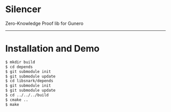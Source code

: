 # Silencer
Zero-Knowledge Proof lib for Gunero

----

# Installation and Demo
<!-- TODO: Add instructions for compilation and running a demo with the current Silencer circuit keys -->

```bash
$ mkdir build
$ cd depends
$ git submodule init
$ git submodule update
$ cd libsnark/depends
$ git submodule init
$ git submodule update
$ cd ../../../build
$ cmake ..
$ make
```
